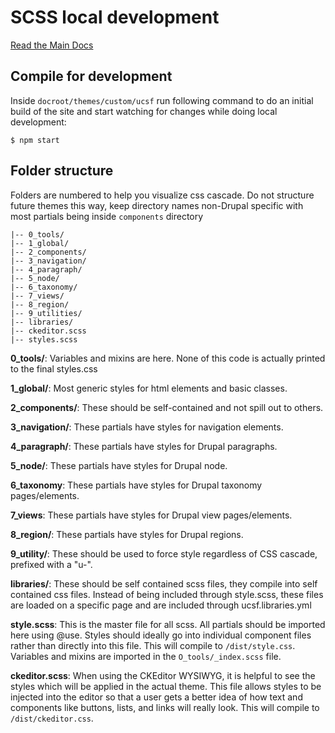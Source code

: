 # SCSS local development
[Read the Main Docs](../README.md)

## Compile for development
Inside `docroot/themes/custom/ucsf` run following command to do an initial build of the site and start watching for changes while doing
local development:
```
$ npm start
```

## Folder structure ##
Folders are numbered to help you visualize css cascade. Do not structure future themes this way, keep directory names non-Drupal specific with
most partials being inside `components` directory
```
|-- 0_tools/
|-- 1_global/
|-- 2_components/
|-- 3_navigation/
|-- 4_paragraph/
|-- 5_node/
|-- 6_taxonomy/
|-- 7_views/
|-- 8_region/
|-- 9_utilities/
|-- libraries/
|-- ckeditor.scss
|-- styles.scss
```
**0_tools/**: Variables and mixins are here. None of this code is actually printed to the final styles.css

**1_global/**: Most generic styles for html elements and basic classes.

**2_components/**: These should be self-contained and not spill out to others.

**3_navigation/**: These partials have styles for navigation elements.

**4_paragraph/**: These partials have styles for Drupal paragraphs.

**5_node/**: These partials have styles for Drupal node.

**6_taxonomy**: These partials have styles for Drupal taxonomy pages/elements.

**7_views**: These partials have styles for Drupal view pages/elements.

**8_region/**: These partials have styles for Drupal regions.

**9_utility/**: These should be used to force style regardless of CSS cascade, prefixed with a "u-".

**libraries/**: These should be self contained scss files, they compile into self contained css files.
Instead of being included through style.scss, these files are loaded on a specific page and are included through ucsf.libraries.yml

**style.scss**: This is the master file for all scss. All partials should be imported here using @use. Styles should ideally go into individual component files rather than directly into this file. This will compile to `/dist/style.css`. Variables and mixins are imported in the `O_tools/_index.scss` file.

**ckeditor.scss**: When using the CKEditor WYSIWYG, it is helpful to see the styles which will be applied in the actual theme. This file allows styles to be injected into the editor so that a user gets a better idea of how text and components like buttons, lists, and links will really look. This will compile to `/dist/ckeditor.css`.
